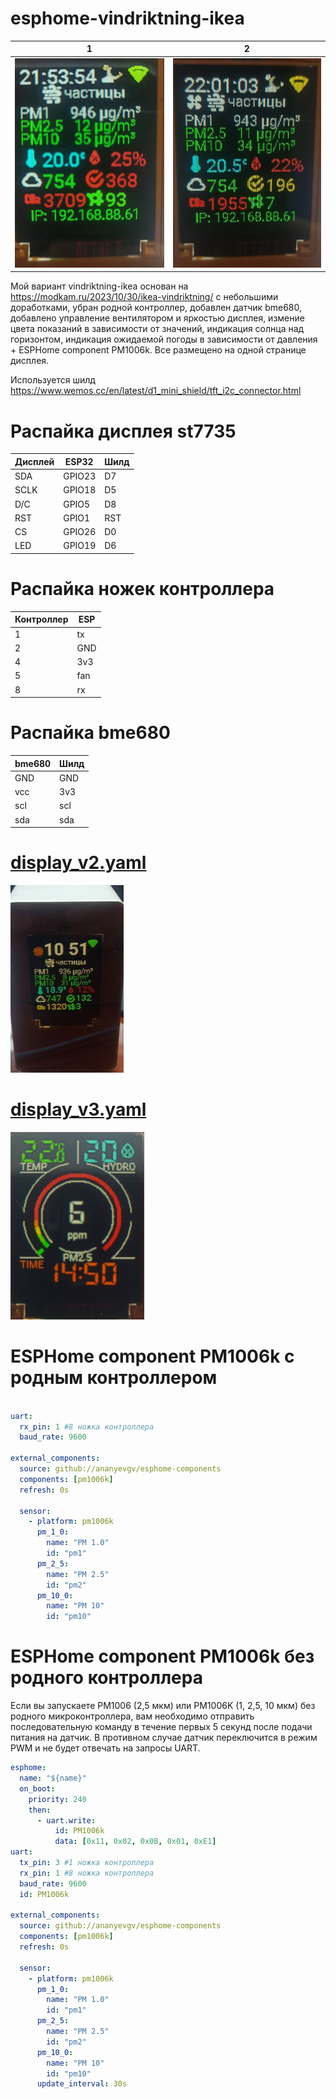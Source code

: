 # esphome-vindriktning-ikea
| 1                                                    | 2                                                   | 
|------------------------------------------------------|-----------------------------------------------------|
| ![1](./1704567361805.jpg) | ![2](./1704567697413.jpg) |

Мой вариант vindriktning-ikea основан на https://modkam.ru/2023/10/30/ikea-vindriktning/ 
с небольшими  доработками, убран родной контроллер, добавлен датчик bme680, добавлено управление вентилятором и яркостью дисплея, измение цвета показаний в зависимости от значений, индикация солнца над горизонтом, индикация ожидаемой погоды в зависимости от давления + ESPHome component PM1006k.
Все размещено на одной странице дисплея. 

Используется шилд
https://www.wemos.cc/en/latest/d1_mini_shield/tft_i2c_connector.html

# Распайка дисплея st7735 
| Дисплей         |ESP32            |Шилд             |
|-----------------|-----------------|-----------------|
|SDA |GPIO23 |D7 |
|SCLK |GPIO18 |D5 |
|D/C |GPIO5 |D8 |
|RST |GPIO1 |RST |
|CS |GPIO26 |D0 |
|LED |GPIO19 |D6 |   


# Распайка ножек контроллера
|Контроллер       |    ESP          |
|-----------------|-----------------|
|1|tx|
|2|GND|
|4|3v3|
|5|fan|
|8|rx|

# Распайка bme680
|bme680           |    Шилд         |
|-----------------|-----------------|
|GND|GND|
|vcc|3v3|
|scl|scl|
|sda|sda|

# [display_v2.yaml](./ikea_external_components-v2.yaml)
<img src="./v2.jpg" height="300" alt="v2">

# [display_v3.yaml](./ikea-circle-new.yaml)
<img src="https://github.com/ananyevgv/esphome-vindriktning-ikea/blob/main/ikeaV3.jpg" height="300" alt="board">

# ESPHome component PM1006k с родным контроллером
```yaml

uart:
  rx_pin: 1 #8 ножка контроллера
  baud_rate: 9600

external_components:
  source: github://ananyevgv/esphome-components
  components: [pm1006k]
  refresh: 0s

  sensor:
    - platform: pm1006k
      pm_1_0:   
        name: "PM 1.0"
        id: "pm1"
      pm_2_5:
        name: "PM 2.5"
        id: "pm2"
      pm_10_0:
        name: "PM 10"
        id: "pm10"

```
# ESPHome component PM1006k без родного контроллера


Если вы запускаете PM1006 (2,5 мкм) или PM1006K (1, 2,5, 10 мкм) без родного микроконтроллера, вам необходимо отправить последовательную команду в течение первых 5 секунд после подачи питания на датчик. В противном случае датчик переключится в режим PWM и не будет отвечать на запросы UART. 

```yaml
esphome:
  name: "${name}"
  on_boot:
    priority: 240
    then:
      - uart.write:
          id: PM1006k
          data: [0x11, 0x02, 0x0B, 0x01, 0xE1]
uart:
  tx_pin: 3 #1 ножка контроллера
  rx_pin: 1 #8 ножка контроллера
  baud_rate: 9600
  id: PM1006k

external_components:
  source: github://ananyevgv/esphome-components
  components: [pm1006k]
  refresh: 0s

  sensor:
    - platform: pm1006k
      pm_1_0:   
        name: "PM 1.0"
        id: "pm1"
      pm_2_5:
        name: "PM 2.5"
        id: "pm2"
      pm_10_0:
        name: "PM 10"
        id: "pm10"
      update_interval: 30s
```

